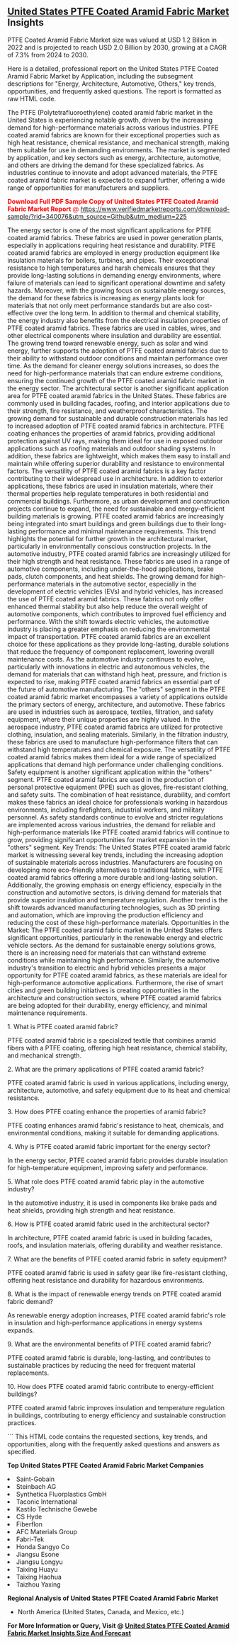 <h2><a href="https://www.verifiedmarketreports.com/download-sample/?rid=340076&amp;utm_source=Github&amp;utm_medium=225" target="_blank">United States PTFE Coated Aramid Fabric Market</a> Insights</h2><p>PTFE Coated Aramid Fabric Market size was valued at USD 1.2 Billion in 2022 and is projected to reach USD 2.0 Billion by 2030, growing at a CAGR of 7.3% from 2024 to 2030.</p><p>Here is a detailed, professional report on the United States PTFE Coated Aramid Fabric Market by Application, including the subsegment descriptions for "Energy, Architecture, Automotive, Others," key trends, opportunities, and frequently asked questions. The report is formatted as raw HTML code. <p>The PTFE (Polytetrafluoroethylene) coated aramid fabric market in the United States is experiencing notable growth, driven by the increasing demand for high-performance materials across various industries. PTFE coated aramid fabrics are known for their exceptional properties such as high heat resistance, chemical resistance, and mechanical strength, making them suitable for use in demanding environments. The market is segmented by application, and key sectors such as energy, architecture, automotive, and others are driving the demand for these specialized fabrics. As industries continue to innovate and adopt advanced materials, the PTFE coated aramid fabric market is expected to expand further, offering a wide range of opportunities for manufacturers and suppliers. <p><span class=""><span style="color: #ff0000;"><strong>Download Full PDF Sample Copy of United States PTFE Coated Aramid Fabric Market Report</strong> @ </span><a href="https://www.verifiedmarketreports.com/download-sample/?rid=340076&amp;utm_source=Github&amp;utm_medium=225" target="_blank">https://www.verifiedmarketreports.com/download-sample/?rid=340076&amp;utm_source=Github&amp;utm_medium=225</a></span></p> The energy sector is one of the most significant applications for PTFE coated aramid fabrics. These fabrics are used in power generation plants, especially in applications requiring heat resistance and durability. PTFE coated aramid fabrics are employed in energy production equipment like insulation materials for boilers, turbines, and pipes. Their exceptional resistance to high temperatures and harsh chemicals ensures that they provide long-lasting solutions in demanding energy environments, where failure of materials can lead to significant operational downtime and safety hazards. Moreover, with the growing focus on sustainable energy sources, the demand for these fabrics is increasing as energy plants look for materials that not only meet performance standards but are also cost-effective over the long term. In addition to thermal and chemical stability, the energy industry also benefits from the electrical insulation properties of PTFE coated aramid fabrics. These fabrics are used in cables, wires, and other electrical components where insulation and durability are essential. The growing trend toward renewable energy, such as solar and wind energy, further supports the adoption of PTFE coated aramid fabrics due to their ability to withstand outdoor conditions and maintain performance over time. As the demand for cleaner energy solutions increases, so does the need for high-performance materials that can endure extreme conditions, ensuring the continued growth of the PTFE coated aramid fabric market in the energy sector. The architectural sector is another significant application area for PTFE coated aramid fabrics in the United States. These fabrics are commonly used in building facades, roofing, and interior applications due to their strength, fire resistance, and weatherproof characteristics. The growing demand for sustainable and durable construction materials has led to increased adoption of PTFE coated aramid fabrics in architecture. PTFE coating enhances the properties of aramid fabrics, providing additional protection against UV rays, making them ideal for use in exposed outdoor applications such as roofing materials and outdoor shading systems. In addition, these fabrics are lightweight, which makes them easy to install and maintain while offering superior durability and resistance to environmental factors. The versatility of PTFE coated aramid fabrics is a key factor contributing to their widespread use in architecture. In addition to exterior applications, these fabrics are used in insulation materials, where their thermal properties help regulate temperatures in both residential and commercial buildings. Furthermore, as urban development and construction projects continue to expand, the need for sustainable and energy-efficient building materials is growing. PTFE coated aramid fabrics are increasingly being integrated into smart buildings and green buildings due to their long-lasting performance and minimal maintenance requirements. This trend highlights the potential for further growth in the architectural market, particularly in environmentally conscious construction projects. In the automotive industry, PTFE coated aramid fabrics are increasingly utilized for their high strength and heat resistance. These fabrics are used in a range of automotive components, including under-the-hood applications, brake pads, clutch components, and heat shields. The growing demand for high-performance materials in the automotive sector, especially in the development of electric vehicles (EVs) and hybrid vehicles, has increased the use of PTFE coated aramid fabrics. These fabrics not only offer enhanced thermal stability but also help reduce the overall weight of automotive components, which contributes to improved fuel efficiency and performance. With the shift towards electric vehicles, the automotive industry is placing a greater emphasis on reducing the environmental impact of transportation. PTFE coated aramid fabrics are an excellent choice for these applications as they provide long-lasting, durable solutions that reduce the frequency of component replacement, lowering overall maintenance costs. As the automotive industry continues to evolve, particularly with innovations in electric and autonomous vehicles, the demand for materials that can withstand high heat, pressure, and friction is expected to rise, making PTFE coated aramid fabrics an essential part of the future of automotive manufacturing. The "others" segment in the PTFE coated aramid fabric market encompasses a variety of applications outside the primary sectors of energy, architecture, and automotive. These fabrics are used in industries such as aerospace, textiles, filtration, and safety equipment, where their unique properties are highly valued. In the aerospace industry, PTFE coated aramid fabrics are utilized for protective clothing, insulation, and sealing materials. Similarly, in the filtration industry, these fabrics are used to manufacture high-performance filters that can withstand high temperatures and chemical exposure. The versatility of PTFE coated aramid fabrics makes them ideal for a wide range of specialized applications that demand high performance under challenging conditions. Safety equipment is another significant application within the "others" segment. PTFE coated aramid fabrics are used in the production of personal protective equipment (PPE) such as gloves, fire-resistant clothing, and safety suits. The combination of heat resistance, durability, and comfort makes these fabrics an ideal choice for professionals working in hazardous environments, including firefighters, industrial workers, and military personnel. As safety standards continue to evolve and stricter regulations are implemented across various industries, the demand for reliable and high-performance materials like PTFE coated aramid fabrics will continue to grow, providing significant opportunities for market expansion in the "others" segment. Key Trends: The United States PTFE coated aramid fabric market is witnessing several key trends, including the increasing adoption of sustainable materials across industries. Manufacturers are focusing on developing more eco-friendly alternatives to traditional fabrics, with PTFE coated aramid fabrics offering a more durable and long-lasting solution. Additionally, the growing emphasis on energy efficiency, especially in the construction and automotive sectors, is driving demand for materials that provide superior insulation and temperature regulation. Another trend is the shift towards advanced manufacturing technologies, such as 3D printing and automation, which are improving the production efficiency and reducing the cost of these high-performance materials. Opportunities in the Market: The PTFE coated aramid fabric market in the United States offers significant opportunities, particularly in the renewable energy and electric vehicle sectors. As the demand for sustainable energy solutions grows, there is an increasing need for materials that can withstand extreme conditions while maintaining high performance. Similarly, the automotive industry's transition to electric and hybrid vehicles presents a major opportunity for PTFE coated aramid fabrics, as these materials are ideal for high-performance automotive applications. Furthermore, the rise of smart cities and green building initiatives is creating opportunities in the architecture and construction sectors, where PTFE coated aramid fabrics are being adopted for their durability, energy efficiency, and minimal maintenance requirements. <p>1. What is PTFE coated aramid fabric?</p> <p>PTFE coated aramid fabric is a specialized textile that combines aramid fibers with a PTFE coating, offering high heat resistance, chemical stability, and mechanical strength.</p> <p>2. What are the primary applications of PTFE coated aramid fabric?</p> <p>PTFE coated aramid fabric is used in various applications, including energy, architecture, automotive, and safety equipment due to its heat and chemical resistance.</p> <p>3. How does PTFE coating enhance the properties of aramid fabric?</p> <p>PTFE coating enhances aramid fabric's resistance to heat, chemicals, and environmental conditions, making it suitable for demanding applications.</p> <p>4. Why is PTFE coated aramid fabric important for the energy sector?</p> <p>In the energy sector, PTFE coated aramid fabric provides durable insulation for high-temperature equipment, improving safety and performance.</p> <p>5. What role does PTFE coated aramid fabric play in the automotive industry?</p> <p>In the automotive industry, it is used in components like brake pads and heat shields, providing high strength and heat resistance.</p> <p>6. How is PTFE coated aramid fabric used in the architectural sector?</p> <p>In architecture, PTFE coated aramid fabric is used in building facades, roofs, and insulation materials, offering durability and weather resistance.</p> <p>7. What are the benefits of PTFE coated aramid fabric in safety equipment?</p> <p>PTFE coated aramid fabric is used in safety gear like fire-resistant clothing, offering heat resistance and durability for hazardous environments.</p> <p>8. What is the impact of renewable energy trends on PTFE coated aramid fabric demand?</p> <p>As renewable energy adoption increases, PTFE coated aramid fabric's role in insulation and high-performance applications in energy systems expands.</p> <p>9. What are the environmental benefits of PTFE coated aramid fabric?</p> <p>PTFE coated aramid fabric is durable, long-lasting, and contributes to sustainable practices by reducing the need for frequent material replacements.</p> <p>10. How does PTFE coated aramid fabric contribute to energy-efficient buildings?</p> <p>PTFE coated aramid fabric improves insulation and temperature regulation in buildings, contributing to energy efficiency and sustainable construction practices.</p> ``` This HTML code contains the requested sections, key trends, and opportunities, along with the frequently asked questions and answers as specified.</p><p><strong>Top United States PTFE Coated Aramid Fabric Market Companies</strong></p><div data-test-id=""><p><li>Saint-Gobain</li><li> Steinbach AG</li><li> Synthetica Fluorplastics GmbH</li><li> Taconic International</li><li> Kastilo Technische Gewebe</li><li> CS Hyde</li><li> Fiberflon</li><li> AFC Materials Group</li><li> Fabri-Tek</li><li> Honda Sangyo Co</li><li> Jiangsu Esone</li><li> Jiangsu Longyu</li><li> Taixing Huayu</li><li> Taixing Haohua</li><li> Taizhou Yaxing</li></p><div><strong>Regional Analysis of&nbsp;United States PTFE Coated Aramid Fabric Market</strong></div><ul><li dir="ltr"><p dir="ltr">North America&nbsp;(United States, Canada, and Mexico, etc.)</p></li></ul><p><strong>For More Information or Query, Visit @&nbsp;</strong><strong><a href="https://www.verifiedmarketreports.com/product/ptfe-coated-aramid-fabric-market/?utm_source=Github&amp;utm_medium=225" target="_blank">United States PTFE Coated Aramid Fabric Market Insights Size And Forecast</a></strong></p></div>
